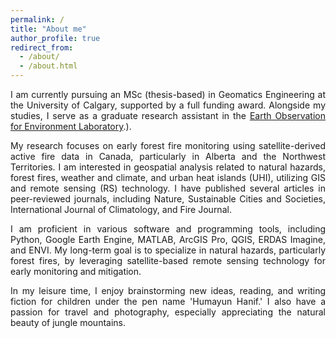 ```yaml
---
permalink: /
title: "About me"
author_profile: true
redirect_from: 
  - /about/
  - /about.html
---
```

<p style="text-align: justify;">
I am currently pursuing an MSc (thesis-based) in Geomatics Engineering at the University of Calgary, supported by a full funding award. Alongside my studies, I serve as a graduate research assistant in the <a href="https://www.ucalgary.ca/labs/eoe-lab" target="_blank">Earth Observation for Environment Laboratory</a>.).
</p>

<p style="text-align: justify;">
My research focuses on early forest fire monitoring using satellite-derived active fire data in Canada, particularly in Alberta and the Northwest Territories. I am interested in geospatial analysis related to natural hazards, forest fires, weather and climate, and urban heat islands (UHI), utilizing GIS and remote sensing (RS) technology. I have published several articles in peer-reviewed journals, including Nature, Sustainable Cities and Societies, International Journal of Climatology, and Fire Journal.
</p>

<p style="text-align: justify;">
I am proficient in various software and programming tools, including Python, Google Earth Engine, MATLAB, ArcGIS Pro, QGIS, ERDAS Imagine, and ENVI. My long-term goal is to specialize in natural hazards, particularly forest fires, by leveraging satellite-based remote sensing technology for early monitoring and mitigation.
</p>

<p style="text-align: justify;">
In my leisure time, I enjoy brainstorming new ideas, reading, and writing fiction for children under the pen name 'Humayun Hanif.' I also have a passion for travel and photography, especially appreciating the natural beauty of jungle mountains.
</p>
